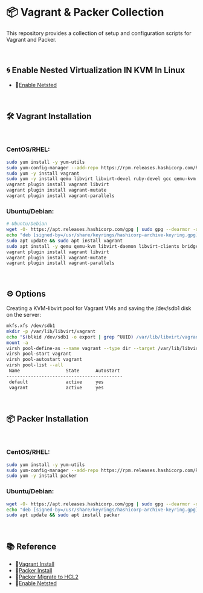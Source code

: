 # 📦 Vagrant & Packer Collection
This repository provides a collection of setup and configuration scripts for Vagrant and Packer.

<br/>

## 🌀 Enable Nested Virtualization IN KVM In Linux
- 🔗[Enable Netsted](https://ostechnix.com/how-to-enable-nested-virtualization-in-kvm-in-linux/)

<br/>

## 🛠 Vagrant Installation

<br/>

### CentOS/RHEL:
```bash
sudo yum install -y yum-utils
sudo yum-config-manager --add-repo https://rpm.releases.hashicorp.com/RHEL/hashicorp.repo
sudo yum -y install vagrant
sudo yum -y install qemu libvirt libvirt-devel ruby-devel gcc qemu-kvm libguestfs-tools
vagrant plugin install vagrant libvirt
vagrant plugin install vagrant-mutate
vagrant plugin install vagrant-parallels
```
### Ubuntu/Debian:
```bash
# Ubuntu/Debian
wget -O- https://apt.releases.hashicorp.com/gpg | sudo gpg --dearmor -o /usr/share/keyrings/hashicorp-archive-keyring.gpg
echo "deb [signed-by=/usr/share/keyrings/hashicorp-archive-keyring.gpg] https://apt.releases.hashicorp.com $(lsb_release -cs) main" | sudo tee /etc/apt/sources.list.d/hashicorp.list
sudo apt update && sudo apt install vagrant
sudo apt install -y qemu qemu-kvm libvirt-daemon libvirt-clients bridge-utils virt-manager
vagrant plugin install vagrant libvirt
vagrant plugin install vagrant-mutate
vagrant plugin install vagrant-parallels
```

<br/>

## ⚙️ Options
Creating a KVM-libvirt pool for Vagrant VMs and saving the /dev/sdb1 disk on the server:
```bash
mkfs.xfs /dev/sdb1
mkdir -p /var/lib/libvirt/vagrant
echo "$(blkid /dev/sdb1 -o export | grep ^UUID) /var/lib/libvirt/vagrant xfs default 0 0" >> /etc/fstab
mount -a
virsh pool-define-as --name vagrant --type dir --target /var/lib/libvirt/vagrant
virsh pool-start vagrant
virsh pool-autostart vagrant
virsh pool-list --all
 Name                 State      Autostart
-------------------------------------------
 default              active     yes
 vagrant              active     yes
```

<br/>

## 📦 Packer Installation

<br/>

### CentOS/RHEL:
```bash
sudo yum install -y yum-utils
sudo yum-config-manager --add-repo https://rpm.releases.hashicorp.com/RHEL/hashicorp.repo
sudo yum -y install packer
```
### Ubuntu/Debian:
```bash
wget -O- https://apt.releases.hashicorp.com/gpg | sudo gpg --dearmor -o /usr/share/keyrings/hashicorp-archive-keyring.gpg
echo "deb [signed-by=/usr/share/keyrings/hashicorp-archive-keyring.gpg] https://apt.releases.hashicorp.com $(lsb_release -cs) main" | sudo tee /etc/apt/sources.list.d/hashicorp.list
sudo apt update && sudo apt install packer
```

<br/>

## 📚 Reference
- 🔗[Vagrant Install](https://developer.hashicorp.com/vagrant/downloads?product_intent=vagrant)
- 🔗[Packer Install](https://developer.hashicorp.com/packer/downloads)
- 🔗[Packer Migrate to HCL2](https://developer.hashicorp.com/packer/tutorials/configuration-language/hcl2-upgrade)
- 🔗[Enable Netsted](https://ostechnix.com/how-to-enable-nested-virtualization-in-kvm-in-linux/)

